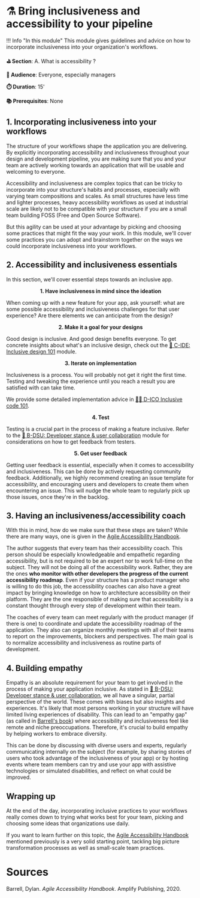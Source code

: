 # ⚗️ Bring inclusiveness and accessibility to your pipeline

!!! Info "In this module"
    This module gives guidelines and advice on how to incorporate inclusiveness into your organization's workflows.

**⛳️ Section**: A. What is accessibility ?

**👥 Audience**: Everyone, especially managers

**⏱️ ️Duration**: 15'

**📚 Prerequisites**: None

## 1. Incorporating inclusiveness into your workflows

The structure of your workflows shape the application you are delivering. By explicitly incorporating accessibility and inclusiveness throughout your  design and development pipeline, you are making sure that you and your team are actively working towards an application that will be usable and welcoming to everyone.

Accessibility and inclusiveness are complex topics that can be tricky to incorporate into your structure's habits and processes, especially with varying team compositions and scales. As small structures have less time and lighter processes, heavy accessibility workflows as used at industrial scale are likely not to be compatible with your structure if you are a small team building FOSS (Free and Open Source Software).

But this agility can be used at your advantage by picking and choosing some practices that might fit the way your work. In this module, we'll cover some practices you can adopt and brainstorm together on the ways we could incorporate inclusiveness into your workflows.

## 2. Accessibility and inclusiveness essentials

In this section, we'll cover essential steps towards an inclusive app.

<p align="center"><strong>1. Have inclusiveness in mind since the ideation</strong></p>

When coming up with a new feature for your app, ask yourself: what are some possible accessibility and inclusiveness challenges for that user experience? Are there elements we can anticipate from the design?

<p align="center"><strong>2. Make it a goal for your designs</strong></p>

Good design is inclusive. And good design benefits everyone. To get concrete insights about what's an inclusive design, check out the [🎨 C-IDE: Inclusive design 101](C-IDE.md) module.

<p align="center"><strong>3. Iterate on implementation</strong></p>

Inclusiveness is a process. You will probably not get it right the first time. Testing and tweaking the experience until you reach a result you are satisfied with can take time.

We provide some detailed implementation advice in [👩‍💻 D-ICO Inclusive code 101](D-ICO.md).

<p align="center"><strong>4. Test</strong></p>

Testing is a crucial part in the process of making a feature inclusive. Refer to the [🤺 B-DSU: Developer stance & user collaboration](B-DSU.md) module for considerations on how to get feedback from testers.

<p align="center"><strong>5. Get user feedback</strong></p>

Getting user feedback is essential, especially when it comes to accessibility and inclusiveness. This can be done by actively requesting community feedback. Additionally, we highly recommend creating an issue template for accessibility, and encouraging users and developers to create them when encountering an issue. This will nudge the whole team to regularly pick up those issues, once they're in the backlog.

## 3. Having an inclusiveness/accessibility coach

With this in mind, how do we make sure that these steps are taken? While there are many ways, one is given in the [Agile Accessibility Handbook](https://accessibility.deque.com/agile-accessibility-handbook).

The author suggests that every team has their accessibility coach. This person should be especially knowledgeable and empathetic regarding accessibility, but is not required to be an expert nor to work full-time on the subject. They will not be doing all of the accessibility work. Rather, they are the ones **who monitor with other developers the progress of the current accessibility roadmap**. Even if your structure has a product manager who is willing to do this job, the accessibility coaches can also have a great impact by bringing knowledge on how to architecture accessibility on their platform. They are the one responsible of making sure that accessibility is a constant thought through every step of development within their team.

The coaches of every team can meet regularly with the product manager (if there is one) to coordinate and update the accessibility roadmap of the application. They also can organize monthly meetings with all of their teams to report on the improvements, blockers and perspectives. The main goal is to normalize accessibility and inclusiveness as routine parts of development.

## 4. Building empathy

Empathy is an absolute requirement for your team to get involved in the process of making your application inclusive. As stated in [🤺 B-DSU: Developer stance & user collaboration](B-DSU.md), we all have a singular, partial perspective of the world. These comes with biases but also insights and experiences. It's likely that most persons working in your structure will have limited living experiences of disability. This can lead to an "empathy gap" (as called in [Barrell's book](https://accessibility.deque.com/agile-accessibility-handbook)) where accessibility and inclusiveness feel like remote and niche preoccupations. Therefore, it's crucial to build empathy by helping workers to embrace diversity.

This can be done by discussing with diverse users and experts, regularly communicating internally on the subject (for example, by sharing stories of users who took advantage of the inclusiveness of your app) or by hosting events where team members can try and use your app with assistive technologies or simulated disabilities, and reflect on what could be improved.

## Wrapping up

At the end of the day, incorporating inclusive practices to your workflows really comes down to trying what works best for your team, picking and choosing some ideas that organizations use daily.

If you want to learn further on this topic, the [Agile Accessibility Handbook](https://accessibility.deque.com/agile-accessibility-handbook) mentioned previously is a very solid starting point, tackling big picture transformation processes as  well as small-scale team practices.

# Sources

Barrell, Dylan. *Agile Accessibility Handbook*. Amplify Publishing, 2020.
